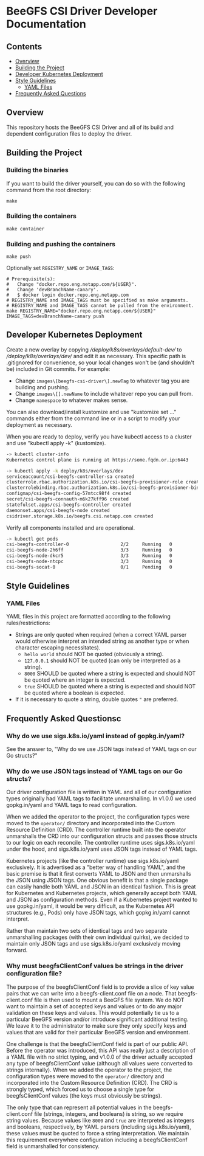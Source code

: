 # BeeGFS CSI Driver Developer Documentation

## Contents
* [Overview](#overview)
* [Building the Project](#building-the-project)
* [Developer Kubernetes Deployment](#developer-kubernetes-deployment)
* [Style Guidelines](#style-guidelines)
  * [YAML Files](#style-guidelines-yaml)
* [Frequently Asked Questions](#frequently-asked-questions)

## Overview 
This repository hosts the BeeGFS CSI Driver and all of its build and dependent configuration files to deploy the driver.

## Building the Project 

### Building the binaries
If you want to build the driver yourself, you can do so with the following command from the root directory:

```shell
make
```

### Building the containers

```shell
make container
```

### Building and pushing the containers

```shell
make push
```

Optionally set `REGISTRY_NAME` or `IMAGE_TAGS`:

```shell
# Prerequisite(s):
#   Change "docker.repo.eng.netapp.com/${USER}".
#   Change 'devBranchName-canary'.
#   $ docker login docker.repo.eng.netapp.com 
# REGISTRY_NAME and IMAGE_TAGS must be specified as make arguments.
# REGISTRY_NAME and IMAGE_TAGS cannot be pulled from the environment.
make REGISTRY_NAME="docker.repo.eng.netapp.com/${USER}" IMAGE_TAGS=devBranchName-canary push
```

## Developer Kubernetes Deployment
Create a new overlay by copying */deploy/k8s/overlays/default-dev/* to 
*/deploy/k8s/overlays/dev/* and edit it as necessary. This specific path is 
.gitignored for convenience, so your local changes won't be (and shouldn't be) 
included in Git commits. For example:
* Change `images\[beegfs-csi-driver\].newTag` to whatever tag you are building 
  and pushing.
* Change `images\[].newName` to include whatever repo you can pull from.
* Change `namespace` to whatever makes sense.

You can also download/install kustomize and use "kustomize set ..." commands 
either from the command line or in a script to modify your deployment as 
necessary.

When you are ready to deploy, verify you have kubectl access to a 
cluster and use "kubectl apply -k" (kustomize).

```bash
-> kubectl cluster-info
Kubernetes control plane is running at https://some.fqdn.or.ip:6443

-> kubectl apply -k deploy/k8s/overlays/dev
serviceaccount/csi-beegfs-controller-sa created
clusterrole.rbac.authorization.k8s.io/csi-beegfs-provisioner-role created
clusterrolebinding.rbac.authorization.k8s.io/csi-beegfs-provisioner-binding created
configmap/csi-beegfs-config-57mtcc98f4 created
secret/csi-beegfs-connauth-m6k27kff96 created
statefulset.apps/csi-beegfs-controller created
daemonset.apps/csi-beegfs-node created
csidriver.storage.k8s.io/beegfs.csi.netapp.com created
```

Verify all components installed and are operational.

```bash
-> kubectl get pods
csi-beegfs-controller-0                   2/2     Running   0          2m27s
csi-beegfs-node-2h6ff                     3/3     Running   0          2m27s
csi-beegfs-node-dkcr5                     3/3     Running   0          2m27s
csi-beegfs-node-ntcpc                     3/3     Running   0          2m27s
csi-beegfs-socat-0                        0/1     Pending   0          17h
```

## Style Guidelines
<a name="style-guidelines"></a>

### YAML Files
<a name="style-guidelines-yaml"></a>

YAML files in this project are formatted according to the following 
rules/restrictions:

* Strings are only quoted when required (when a correct YAML parser would 
  otherwise interpret an intended string as another type or when character 
  escaping necessitates).
  * `hello world` should NOT be quoted (obviously a string).
  * `127.0.0.1` should NOT be quoted (can only be interpreted as a string).
  * `8000` SHOULD be quoted where a string is expected and should NOT be quoted 
    where an integer is expected.
  * `true` SHOULD be quoted where a string is expected and should NOT be quoted 
    where a boolean is expected.
* If it is necessary to quote a string, double quotes `"` are preferred.

## Frequently Asked Questionsc
<a name="style-guidelines"></a>

### Why do we use sigs.k8s.io/yaml instead of gopkg.in/yaml?

See the answer to, "Why do we use JSON tags instead of YAML tags on our Go 
structs?"

### Why do we use JSON tags instead of YAML tags on our Go structs?

Our driver configuration file is written in YAML and all of our configuration
types originally had YAML tags to facilitate unmarshalling. In v1.0.0 we used 
gopkg.in/yaml and YAML tags to read configuration.

When we added the operator to the project, the configuration types were moved to
the `operator/` directory and incorporated into the Custom Resource Definition 
(CRD). The controller runtime built into the operator unmarshalls the CRD into
our configuration structs and passes those structs to our logic on each 
reconcile. The controller runtime uses sigs.k8s.io/yaml under the hood, and 
sigs.k8s.io/yaml uses JSON tags instead of YAML tags.

Kubernetes projects (like the controller runtime) use sigs.k8s.io/yaml
exclusively. It is advertised as a "better way of handling YAML", and the basic
premise is that it first converts YAML to JSON and then unmarshalls the JSON
using JSON tags. One obvious benefit is that a single package can easily handle
both YAML and JSON in an identical fashion. This is great for Kubernetes and
Kubernetes projects, which generally accept both YAML and JSON as configuration
methods. Even if a Kubernetes project wanted to use gopkg.in/yaml, it would be
very difficult, as the Kubernetes API structures
(e.g., Pods) only have JSON tags, which gopkg.in/yaml cannot interpret.

Rather than maintain two sets of identical tags and two separate unmarshalling
packages (with their own individual quirks), we decided to maintain only JSON
tags and use sigs.k8s.io/yaml exclusively moving forward.

### Why must beegfsClientConf values be strings in the driver configuration file?

The purpose of the beegfsClientConf field is to provide a slice of key value 
pairs that we can write into a beegfs-client.conf file on a node. That 
beegfs-client.conf file is then used to mount a BeeGFS file system. We 
do NOT want to maintain a set of accepted keys and values or to do any major
validation on these keys and values. This would potentially tie us to a 
particular BeeGFS version and/or introduce significant additional testing. We 
leave it to the administrator to make sure they only specify keys and values 
that are valid for their particular BeeGFS version and environment.

One challenge is that the beegfsClientConf field is part of our public API. 
Before the operator was introduced, this API was really just a description of a 
YAML file with no strict typing, and v1.0.0 of the driver actually accepted any 
type of beegfsClientConf value (although all values were converted to strings 
internally). When we added the operator to the project, the configuration types 
were moved to the `operator/` directory and incorporated into the Custom 
Resource Definition (CRD). The CRD is strongly typed, which forced us to choose 
a single type for beegfsClientConf values (the keys must obviously be strings). 

The only type that can represent all potential values in the beegfs-client.conf 
file (strings, integers, and booleans) is string, so we require string values. 
Because values like `8000` and `true` are interpreted as integers and booleans, 
respectively, by YAML parsers (including sigs.k8s.io/yaml), these values must 
be quoted to force a string interpretation. We maintain this requirement 
everywhere configuration including a beegfsClientConf field is unmarshalled for 
consistency.

